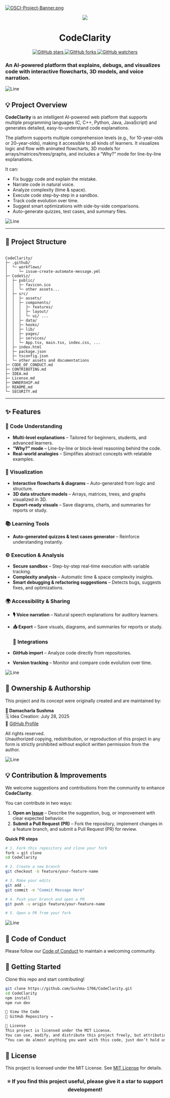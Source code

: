 [![OSCI-Project-Banner.png](https://i.postimg.cc/76mJvBmF/OSCI-Project-Banner.png)](https://postimg.cc/8JfzMb84)

<div align="center">

  <img src="https://readme-typing-svg.herokuapp.com?color=00ffaa&size=35&width=900&height=80&lines=CodeClarity:+Next-Gen+Programming+Companion!"/>

  <h1><b>CodeClarity</b></h1> 

  <!-- Badges -->
  <a href="https://github.com/Sushma-1706/CodeClarity/stargazers">
    <img src="https://img.shields.io/github/stars/Sushma-1706/CodeClarity?style=social" alt="GitHub stars"/>
  </a>
  <a href="https://github.com/Sushma-1706/CodeClarity/network/members">
    <img src="https://img.shields.io/github/forks/Sushma-1706/CodeClarity?style=social" alt="GitHub forks"/>
  </a>
  <a href="https://github.com/Sushma-1706/CodeClarity/watchers">
    <img src="https://img.shields.io/github/watchers/Sushma-1706/CodeClarity?style=social" alt="GitHub watchers"/>
  </a>

</div>

<h3>An AI-powered platform that explains, debugs, and visualizes code with interactive flowcharts, 3D models, and voice narration.</h3>
</div>

![Line](https://user-images.githubusercontent.com/85225156/171937799-8fc9e255-9889-4642-9c92-6df85fb86e82.gif)

## 💡 Project Overview

**CodeClarity** is an intelligent AI-powered web platform that supports multiple programming languages (C, C++, Python, Java, JavaScript) and generates detailed, easy-to-understand code explanations.

The platform supports multiple comprehension levels (e.g., for 10-year-olds or 20-year-olds), making it accessible to all kinds of learners. It visualizes logic and flow with animated flowcharts, 3D models for arrays/matrices/trees/graphs, and includes a “Why?” mode for line-by-line explanations.

It can:
- Fix buggy code and explain the mistake.
- Narrate code in natural voice.
- Analyze complexity (time & space).
- Execute code step-by-step in a sandbox.
- Track code evolution over time.
- Suggest smart optimizations with side-by-side comparisons.
- Auto-generate quizzes, test cases, and summary files.

![Line](https://user-images.githubusercontent.com/85225156/171937799-8fc9e255-9889-4642-9c92-6df85fb86e82.gif)

---
## 📁 Project Structure

```

CodeClarity/
├─ .github/
│  └─ workflows/
│     └─ issue-create-automate-message.yml
├─ CodeViz/
│  ├─ public/
│  │  ├─ favicon.ico
│  │  └─ other assets...
│  ├─ src/
│  │  ├─ assets/
│  │  ├─ components/
│  │  │  ├─ features/
│  │  │  ├─ layout/
│  │  │  └─ ui/ ...
│  │  ├─ data/
│  │  ├─ hooks/
│  │  ├─ lib/
│  │  ├─ pages/
│  │  ├─ services/
│  │  └─ App.tsx, main.tsx, index.css, ...
│  ├─ index.html
│  ├─ package.json
│  ├─ tsconfig.json
│  └─ other assets and documentations
├─ CODE_OF_CONDUCT.md
├─ CONTRIBUTING.md
├─ IDEA.md
├─ License.md
├─ OWNERSHIP.md
├─ README.md
└─ SECURITY.md
```
---

## ✨ Features

 ### 🧠 Code Understanding  
- **Multi-level explanations** – Tailored for beginners, students, and advanced learners.  
- **“Why?” mode** – Line-by-line or block-level reasoning behind the code.  
- **Real-world analogies** – Simplifies abstract concepts with relatable examples.  

 ### 🎨 Visualization  
- **Interactive flowcharts & diagrams** – Auto-generated from logic and structure.  
- **3D data structure models** – Arrays, matrices, trees, and graphs visualized in 3D.  
- **Export-ready visuals** – Save diagrams, charts, and summaries for reports or study.  
 
 ### 📚 Learning Tools 

- **Auto-generated quizzes & test cases generator** – Reinforce understanding instantly. 
 
 ### ⚙️ Execution & Analysis  
- **Secure sandbox** – Step-by-step real-time execution with variable tracking.  
- **Complexity analysis** – Automatic time & space complexity insights.  
- **Smart debugging & refactoring suggestions** – Detects bugs, suggests fixes, and optimizations. 
 
 ### 🌍 Accessibility & Sharing  
- **🎙️ Voice narration** – Natural speech explanations for auditory learners.  
- **📤 Export** – Save visuals, diagrams, and summaries for reports or study.  

  ### 🔗 Integrations  
- **GitHub import** – Analyze code directly from repositories.  
- **Version tracking** – Monitor and compare code evolution over time.

![Line](https://user-images.githubusercontent.com/85225156/171937799-8fc9e255-9889-4642-9c92-6df85fb86e82.gif)

## 🔐 Ownership & Authorship

This project and its concept were originally created and are maintained by:  

**👩 Damacharla Sushma**  
🗓️ Idea Creation: July 28, 2025  
🔗 [GitHub Profile](https://github.com/Sushma-1706)

All rights reserved.  
Unauthorized copying, redistribution, or reproduction of this project in any form is strictly prohibited without explicit written permission from the author.


![Line](https://user-images.githubusercontent.com/85225156/171937799-8fc9e255-9889-4642-9c92-6df85fb86e82.gif)

## 💡 Contribution & Improvements  
We welcome suggestions and contributions from the community to enhance **CodeClarity**.  

You can contribute in two ways:  
1. **Open an [Issue](https://github.com/Sushma-1706/CodeClarity/issues)** – Describe the suggestion, bug, or improvement with clear expected behavior.  
2. **Submit a Pull Request (PR)** – Fork the repository, implement changes in a feature branch, and submit a Pull Request (PR) for review.  

**Quick PR steps**
```bash
# 1. Fork this repository and clone your fork
fork → git clone     
cd CodeClarity
```
```bash
# 2. Create a new branch
git checkout -b feature/your-feature-name
```
```bash
# 3. Make your edits
git add .
git commit -m "Commit Message Here"
```
```bash
# 4. Push your branch and open a PR
git push -u origin feature/your-feature-name
```
```bash
# 5. Open a PR from your fork

```

![Line](https://user-images.githubusercontent.com/85225156/171937799-8fc9e255-9889-4642-9c92-6df85fb86e82.gif)




## 📜 Code of Conduct
Please follow our [Code of Conduct](CODE_OF_CONDUCT.md) to maintain a welcoming community.


## 🙌 Getting Started

Clone this repo and start contributing!

```bash
git clone https://github.com/Sushma-1706/CodeClarity.git
cd CodeClarity
npm install
npm run dev

👀 View the Code
🔗 GitHub Repository →

📄 License
This project is licensed under the MIT License.
You can use, modify, and distribute this project freely, but attribution is required.
“You can do almost anything you want with this code, just don’t hold us liable, and please keep our names in it.”


```
## 📄 License
This project is licensed under the MIT License. See [MIT License](License.md) for details.


<h3 align="center">⭐ If you find this project useful, please give it a star to support development!</h3>

